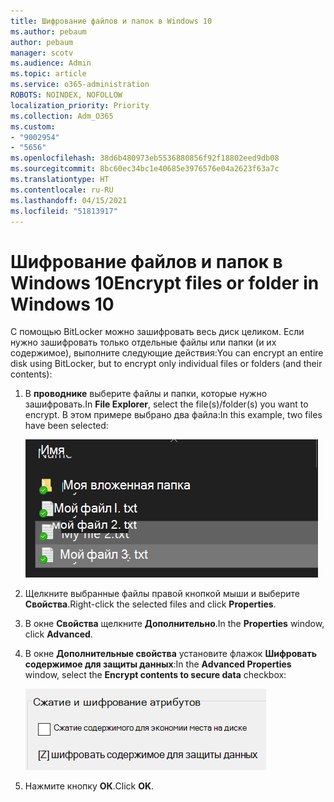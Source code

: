 ```yaml
---
title: Шифрование файлов и папок в Windows 10
ms.author: pebaum
author: pebaum
manager: scotv
ms.audience: Admin
ms.topic: article
ms.service: o365-administration
ROBOTS: NOINDEX, NOFOLLOW
localization_priority: Priority
ms.collection: Adm_O365
ms.custom:
- "9002954"
- "5656"
ms.openlocfilehash: 38d6b480973eb5536880856f92f18802eed9db08
ms.sourcegitcommit: 8bc60ec34bc1e40685e3976576e04a2623f63a7c
ms.translationtype: HT
ms.contentlocale: ru-RU
ms.lasthandoff: 04/15/2021
ms.locfileid: "51813917"
---
```

# <a name="encrypt-files-or-folder-in-windows-10"></a><span data-ttu-id="4d77e-102">Шифрование файлов и папок в Windows 10</span><span class="sxs-lookup"><span data-stu-id="4d77e-102">Encrypt files or folder in Windows 10</span></span>

<span data-ttu-id="4d77e-103">С помощью BitLocker можно зашифровать весь диск целиком. Если нужно зашифровать только отдельные файлы или папки (и их содержимое), выполните следующие действия:</span><span class="sxs-lookup"><span data-stu-id="4d77e-103">You can encrypt an entire disk using BitLocker, but to encrypt only individual files or folders (and their contents):</span></span>

1. <span data-ttu-id="4d77e-104">В **проводнике** выберите файлы и папки, которые нужно зашифровать.</span><span class="sxs-lookup"><span data-stu-id="4d77e-104">In **File Explorer**, select the file(s)/folder(s) you want to encrypt.</span></span> <span data-ttu-id="4d77e-105">В этом примере выбрано два файла:</span><span class="sxs-lookup"><span data-stu-id="4d77e-105">In this example, two files have been selected:</span></span>

    ![Выберите файлы или папки для шифрования](media/select-for-encrypting.png)

2. <span data-ttu-id="4d77e-107">Щелкните выбранные файлы правой кнопкой мыши и выберите **Свойства**.</span><span class="sxs-lookup"><span data-stu-id="4d77e-107">Right-click the selected files and click **Properties**.</span></span>

3. <span data-ttu-id="4d77e-108">В окне **Свойства** щелкните **Дополнительно**.</span><span class="sxs-lookup"><span data-stu-id="4d77e-108">In the **Properties** window, click **Advanced**.</span></span>

4. <span data-ttu-id="4d77e-109">В окне **Дополнительные свойства** установите флажок **Шифровать содержимое для защиты данных**:</span><span class="sxs-lookup"><span data-stu-id="4d77e-109">In the **Advanced Properties** window, select the **Encrypt contents to secure data** checkbox:</span></span>

    ![Шифровать содержимое](media/encrypt-contents.png)

5. <span data-ttu-id="4d77e-111">Нажмите кнопку **ОК**.</span><span class="sxs-lookup"><span data-stu-id="4d77e-111">Click **OK**.</span></span>
